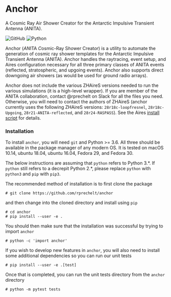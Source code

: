 # Anchor

A Cosmic Ray Air Shower Creator for the Antarctic Impulsive Transient Antenna (ANITA).

![GitHub](https://img.shields.io/github/license/rprechelt/anchor?logoColor=brightgreen)
![Python](https://img.shields.io/badge/python-3.6%20%7C%203.7%20%7C%203.8-blue)

Anchor (*AN*ITA *C*osmic-Ray S*ho*wer Creat*or*) is a utility to automate the generation of cosmic ray shower templates for the Antarctic Impulsive Transient Antenna (ANITA). Anchor handles the raytracing, event setup, and Aires configuration necessary for all three primary classes of ANITA events (reflected, stratospheric, and upgoing events). Anchor also supports direct downgoing air showers (as would be used for ground radio arrays).

Anchor does not include the various ZHAireS versions needed to run the various simulations (it is a high-level wrapper). If you are member of the ANITA collaboration, contact @rprechelt on Slack for all the files you need. Otherwise, you will need to contact the authors of ZHAireS (anchor currently uses the following ZHAireS versions: `28r18c-loopfresnel`, `28r18c-Upgoing`, `28r21-ANITA-reflected`, and `28r24-RASPASS`). See the Aires [install script](aires/setup.sh) for details.

### Installation

To install `anchor`, you will need `git` and Python >= 3.6. All three should be available in the package manager of any modern OS. It is tested on macOS 10.14, ubuntu 18.04, ubuntu 16.04, Fedora 29, and Fedora 30.

The below instructions are assuming that `python` refers to Python 3.\*. If `python` still refers to a decrepit Python 2.\*, please replace `python` with `python3` and `pip` with `pip3`.

The recommended method of installation is to first clone the package

    # git clone https://github.com/rprechelt/anchor
	
and then change into the cloned directory and install using `pip`

    # cd anchor
    # pip install --user -e .
	
You should then make sure that the installation was successful by trying to import `anchor`

    # python -c 'import anchor'

If you wish to develop new features in `anchor`, you will also need to install some additional dependencies so you can run our unit tests

    # pip install --user -e .[test]
	
Once that is completed, you can run the unit tests directory from the `anchor` directory

    # python -m pytest tests


